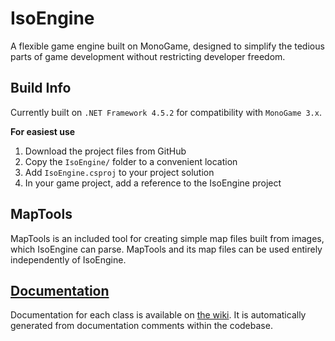 # IsoEngine

A flexible game engine built on MonoGame,
designed to simplify the tedious parts of game development without restricting developer freedom.

## Build Info

Currently built on `.NET Framework 4.5.2` for compatibility with `MonoGame 3.x`.

**For easiest use**
1. Download the project files from GitHub
2. Copy the `IsoEngine/` folder to a convenient location
3. Add `IsoEngine.csproj` to your project solution
4. In your game project, add a reference to the IsoEngine project

## MapTools

MapTools is an included tool for creating simple map files built from images, which IsoEngine can parse. MapTools and its map files can be used entirely independently of IsoEngine.

## [Documentation](https://github.com/matthewd673/IsoEngine/wiki)

Documentation for each class is available on [the wiki](https://github.com/matthewd673/IsoEngine/wiki). It is automatically generated from documentation comments within the codebase.
